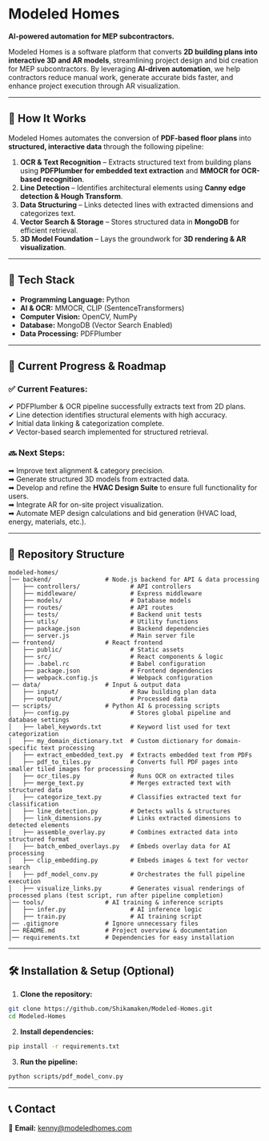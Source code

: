 # Modeled Homes

**AI-powered automation for MEP subcontractors.**

Modeled Homes is a software platform that converts **2D building plans into interactive 3D and AR models**, streamlining project design and bid creation for MEP subcontractors. By leveraging **AI-driven automation**, we help contractors reduce manual work, generate accurate bids faster, and enhance project execution through AR visualization.

---

## 🚀 How It Works
Modeled Homes automates the conversion of **PDF-based floor plans** into **structured, interactive data** through the following pipeline:

1. **OCR & Text Recognition** – Extracts structured text from building plans using **PDFPlumber for embedded text extraction** and **MMOCR for OCR-based recognition**.
2. **Line Detection** – Identifies architectural elements using **Canny edge detection & Hough Transform**.
3. **Data Structuring** – Links detected lines with extracted dimensions and categorizes text.
4. **Vector Search & Storage** – Stores structured data in **MongoDB** for efficient retrieval.
5. **3D Model Foundation** – Lays the groundwork for **3D rendering & AR visualization**.

---

## 🔧 Tech Stack
- **Programming Language:** Python  
- **AI & OCR:** MMOCR, CLIP (SentenceTransformers)  
- **Computer Vision:** OpenCV, NumPy  
- **Database:** MongoDB (Vector Search Enabled)  
- **Data Processing:** PDFPlumber  

---

## 📌 Current Progress & Roadmap

### ✅ **Current Features:**
✔ PDFPlumber & OCR pipeline successfully extracts text from 2D plans.  
✔ Line detection identifies structural elements with high accuracy.  
✔ Initial data linking & categorization complete.  
✔ Vector-based search implemented for structured retrieval.  

### 🔜 **Next Steps:**
➡ Improve text alignment & category precision.  
➡ Generate structured 3D models from extracted data.  
➡ Develop and refine the **HVAC Design Suite** to ensure full functionality for users.  
➡ Integrate AR for on-site project visualization.  
➡ Automate MEP design calculations and bid generation (HVAC load, energy, materials, etc.).  

---

## 📂 Repository Structure

```
modeled-homes/
│── backend/               # Node.js backend for API & data processing
│   ├── controllers/              # API controllers
│   ├── middleware/               # Express middleware
│   ├── models/                   # Database models
│   ├── routes/                   # API routes
│   ├── tests/                    # Backend unit tests
│   ├── utils/                    # Utility functions
│   ├── package.json              # Backend dependencies
│   ├── server.js                 # Main server file
│── frontend/              # React frontend
│   ├── public/                   # Static assets
│   ├── src/                      # React components & logic
│   ├── .babel.rc                 # Babel configuration
│   ├── package.json              # Frontend dependencies
│   ├── webpack.config.js         # Webpack configuration
│── data/                  # Input & output data
│   ├── input/                    # Raw building plan data
│   ├── output/                   # Processed data
│── scripts/               # Python AI & processing scripts
│   ├── config.py                 # Stores global pipeline and database settings
│   ├── label_keywords.txt        # Keyword list used for text categorization
│   ├── my_domain_dictionary.txt  # Custom dictionary for domain-specific text processing
│   ├── extract_embedded_text.py  # Extracts embedded text from PDFs
│   ├── pdf_to_tiles.py           # Converts full PDF pages into smaller tiled images for processing
│   ├── ocr_tiles.py              # Runs OCR on extracted tiles
│   ├── merge_text.py             # Merges extracted text with structured data
│   ├── categorize_text.py        # Classifies extracted text for classification
│   ├── line_detection.py         # Detects walls & structures
│   ├── link_dimensions.py        # Links extracted dimensions to detected elements
│   ├── assemble_overlay.py       # Combines extracted data into structured format
│   ├── batch_embed_overlays.py   # Embeds overlay data for AI processing
│   ├── clip_embedding.py         # Embeds images & text for vector search
│   ├── pdf_model_conv.py         # Orchestrates the full pipeline execution
│   ├── visualize_links.py        # Generates visual renderings of processed plans (test script, run after pipeline completion)
│── tools/                 # AI training & inference scripts
│   ├── infer.py                  # AI inference logic
│   ├── train.py                  # AI training script
│── .gitignore             # Ignore unnecessary files
│── README.md              # Project overview & documentation
│── requirements.txt       # Dependencies for easy installation
```

---

## 🛠 Installation & Setup (Optional)

1. **Clone the repository:**
```bash
git clone https://github.com/Shikamaken/Modeled-Homes.git
cd Modeled-Homes
```
2. **Install dependencies:**
```bash
pip install -r requirements.txt
```
3. **Run the pipeline:**
```bash
python scripts/pdf_model_conv.py
```

---

## 📞 Contact

📧 **Email:** [kenny@modeledhomes.com](mailto:kenny@modeledhomes.com)